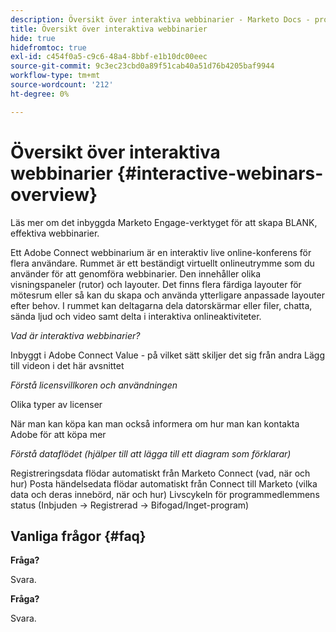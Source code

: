 ```yaml
---
description: Översikt över interaktiva webbinarier - Marketo Docs - produktdokumentation
title: Översikt över interaktiva webbinarier
hide: true
hidefromtoc: true
exl-id: c454f0a5-c9c6-48a4-8bbf-e1b10dc00eec
source-git-commit: 9c3ec23cbd0a89f51cab40a51d76b4205baf9944
workflow-type: tm+mt
source-wordcount: '212'
ht-degree: 0%

---
```


# Översikt över interaktiva webbinarier {#interactive-webinars-overview}

Läs mer om det inbyggda Marketo Engage-verktyget för att skapa BLANK, effektiva webbinarier.

Ett Adobe Connect webbinarium är en interaktiv live online-konferens för flera användare. Rummet är ett beständigt virtuellt onlineutrymme som du använder för att genomföra webbinarier. Den innehåller olika visningspaneler (rutor) och layouter. Det finns flera färdiga layouter för mötesrum eller så kan du skapa och använda ytterligare anpassade layouter efter behov. I rummet kan deltagarna dela datorskärmar eller filer, chatta, sända ljud och video samt delta i interaktiva onlineaktiviteter.

_Vad är interaktiva webbinarier?_

Inbyggt i Adobe Connect Value - på vilket sätt skiljer det sig från andra Lägg till videon i det här avsnittet

_Förstå licensvillkoren och användningen_

Olika typer av licenser

När man kan köpa kan man också informera om hur man kan kontakta Adobe för att köpa mer

_Förstå dataflödet (hjälper till att lägga till ett diagram som förklarar)_

Registreringsdata flödar automatiskt från Marketo Connect (vad, när och hur) Posta händelsedata flödar automatiskt från Connect till Marketo (vilka data och deras innebörd, när och hur) Livscykeln för programmedlemmens status (Inbjuden -> Registrerad -> Bifogad/Inget-program)

## Vanliga frågor {#faq}

**Fråga?**

Svara.

**Fråga?**

Svara.
